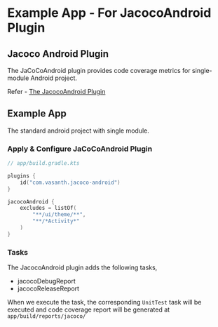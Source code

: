 # Example App - For JacocoAndroid Plugin

## Jacoco Android Plugin

The JaCoCoAndroid plugin provides code coverage metrics for single-module Android project.

Refer - [The JacocoAndroid Plugin](../../documentation/jacoco_android_plugin.md)

## Example App

The standard android project with single module.

### Apply & Configure JaCoCoAndroid Plugin

```kotlin
// app/build.gradle.kts

plugins {
    id("com.vasanth.jacoco-android")
}

jacocoAndroid {
    excludes = listOf(
        "**/ui/theme/**",
        "**/*Activity*"
    )
}
```

### Tasks

The JacocoAndroid plugin adds the following tasks,

- jacocoDebugReport
- jacocoReleaseReport

When we execute the task, the corresponding `UnitTest` task will be executed and code coverage report will be generated
at `app/build/reports/jacoco/` 